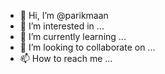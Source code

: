 - 👋 Hi, I’m @parikmaan
- 👀 I’m interested in ...
- 🌱 I’m currently learning ...
- 💞️ I’m looking to collaborate on ...
- 📫 How to reach me ...

<!---
parikmaan/parikmaan is a ✨ special ✨ repository because its `README.md` (this file) appears on your GitHub profile.
You can click the Preview link to take a look at your changes.
--->
